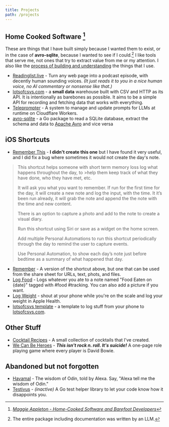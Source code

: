 ```yaml
---
title: Projects
path: /projects
---
```


## Home Cooked Software [^1]

These are things that I have built simply because I wanted them to exist, or in the case of **avro-sqlite**, because I wanted to see if I could.[^2] I like tools that serve me, not ones that try to extract value from me or my attention. I also like the [process of building and understanding](https://brucesterling.tumblr.com/post/749569601319452672/realistic-utopias-a-speech-by-bruce-sterling) the things that I use.

* [Readinglist.live](https://www.readinglist.live) - Turn any web page into a podcast episode, with decently human sounding voices. _(It just reads it to you in a nice human voice, no AI commentary or nonsense like that.)_
* [lotsofcsvs.com](https://www.lotsofcsvs.com) - a **small data** warehouse built with CSV and HTTP as its API. It is intentionally as barebones as possible. It aims to be a simple API for recording and fetching data that works with everything.
* [Teleprompter](https://github.com/britt/teleprompter)  - A system to manage and update prompts for LLMs at runtime on Cloudflare Workers.
* [avro-sqlite](https://github.com/britt/avro-sqlite) - a Go package to read a SQLite database, extract the schema and data to [Apache Avro](https://avro.apache.org/) and vice versa

## iOS Shortcuts

* [Remember This](https://www.icloud.com/shortcuts/1f2b289be44b425ba16934af629b688f) - **I didn't create this one** but I have found it very useful, and I did fix a bug where sometimes it would not create the day's note.

>This shortcut helps someone with short term memory loss log what happens throughout the day, to >help them keep track of what they have done, who they have met, etc.
>
>It will ask you what you want to remember. If run for the first time for the day, it will create a new note and log the input, with the time. It it’s been run already, it will grab the note and append the the note with the time and new content.
>
>There is an option to capture a photo and add to the note to create a visual diary.
>
>Run this shortcut using Siri or save as a widget on the home screen.
>
>Add multiple Personal Automations to run this shortcut periodically through the day to remind the user to capture events.
>
>Use Personal Automation, to show each day’s note just before bedtime as a summary of what happened that day. 

* [Remember](https://www.icloud.com/shortcuts/18f7fe2b50084cd9ba98655c8d4b9a90) - A version of the shortcut above, but one that can be used from the share sheet for URLs, text, phots, and files.
* [Log Food](https://www.icloud.com/shortcuts/ce0b8eb392184f44a510c96f0f1d9509) - Logs whatever you ate to a note named "Food Eaten on {date}" tagged with #food #tracking. You can also add a picture if you want.
* [Log Weight](https://www.icloud.com/shortcuts/52abec89fceb40369d192f7e6b270273) - shout at your phone while you're on the scale and log your weight in Apple Health.
* [lotsofcsvs template](https://www.icloud.com/shortcuts/b402f6377b5b42169298285437fb28db) - a template to log stuff from your phone to [lotsofcsvs.com](https://www.lotsofcsvs.com).

## Other Stuff
* [Cocktail Recipes](/cocktails/) - A small collection of cocktails that I've created.
* [We Can Be Heroes](/we_can_be_heroes.pdf) - ***This isn't rock n. roll. It's suicide!*** A one-page role playing game where every player is David Bowie.

## Abandoned but not forgotten
* [Havamal](https://smile.amazon.com/Snugglebear-Team-Company-Havamal/dp/B07N114BWY/ref=sr_1_2?keywords=havamal&qid=1550960415&s=digital-skills&sr=1-2-catcorr) - The wisdom of Odin, told by Alexa. Say, "Alexa tell me the wisdom of Odin."
* [Testivus](https://github.com/britt/testivus/) - _(inactive)_ A Go test helper library to let your code know how it disappoints you.


[^1]: _[Maggie Appleton - Home-Cooked Software and Barefoot Developers](https://maggieappleton.com/home-cooked-software)_
[^2]: The entire package including documentation was written by an LLM.